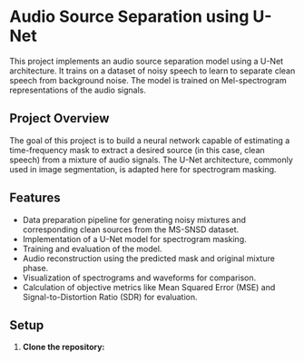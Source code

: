 # Audio Source Separation using U-Net

This project implements an audio source separation model using a U-Net architecture. It trains on a dataset of noisy speech to learn to separate clean speech from background noise. The model is trained on Mel-spectrogram representations of the audio signals.

## Project Overview

The goal of this project is to build a neural network capable of estimating a time-frequency mask to extract a desired source (in this case, clean speech) from a mixture of audio signals. The U-Net architecture, commonly used in image segmentation, is adapted here for spectrogram masking.

## Features

- Data preparation pipeline for generating noisy mixtures and corresponding clean sources from the MS-SNSD dataset.
- Implementation of a U-Net model for spectrogram masking.
- Training and evaluation of the model.
- Audio reconstruction using the predicted mask and original mixture phase.
- Visualization of spectrograms and waveforms for comparison.
- Calculation of objective metrics like Mean Squared Error (MSE) and Signal-to-Distortion Ratio (SDR) for evaluation.

## Setup

1.  **Clone the repository:**
